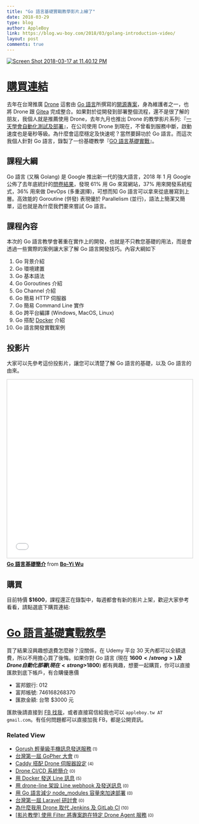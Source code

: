 ```yaml
---
title: "Go 語言基礎實戰教學影片上線了"
date: 2018-03-29
type: blog
author: AppleBoy
link: https://blog.wu-boy.com/2018/03/golang-introduction-video/
layout: post
comments: true
---
```


<a href="https://www.flickr.com/photos/appleboy/39050902230/in/dateposted-public/" title="Screen Shot 2018-03-17 at 11.40.12 PM"><img src="https://i2.wp.com/farm1.staticflickr.com/805/39050902230_b1d91bc120_z.jpg?w=840&#038;ssl=1" alt="Screen Shot 2018-03-17 at 11.40.12 PM" data-recalc-dims="1" /></a>

<h1><a href="https://www.udemy.com/golang-fight/?couponCode=GOLANG-INTRO">購買連結</a></h1>

去年在台灣推廣 <a href="https://drone.io/">Drone</a> 這套由 <a href="https://golang.org">Go 語言</a>所撰寫的<a href="https://github.com/drone/drone">開源專案</a>，身為維護者之一，也將 Drone 跟 <a href="https://github.com/go-gitea/gitea">Gitea</a> 完成整合。如果對於從開發到部署整個流程，還不是很了解的朋友，我個人就是推薦使用 Drone，去年九月也推出 Drone 的教學影片系列:『<a href="https://www.udemy.com/devops-oneday/?couponCode=DRONE-DEVOPS">一天學會自動化測試及部署</a>』，在公司使用 Drone 到現在，不曾看到服務中斷，啟動速度也是毫秒等級。為什麼會這麼穩定及快速呢？當然要歸功於 Go 語言。而這次我個人針對 Go 語言，錄製了一份基礎教學『<a href="https://www.udemy.com/golang-fight/?couponCode=GOLANG-INTRO">GO 語言基礎實戰</a>』。

<span id="more-6992"></span>

<h2>課程大綱</h2>

Go 語言 (又稱 Golang) 是 Google 推出新一代的強大語言，2018 年 1 月 Google 公佈了去年底統計的<a href="https://blog.golang.org/survey2017-results">問卷結果</a>，發現 61% 用 Go 來寫網站，37% 用來開發系統程式，36% 用來做 DevOps (多重選擇)，可想而知 Go 語言可以拿來從底層寫到上層。高效能的 Goroutine (併發) 表現優於 Parallelism (並行)，語法上簡潔又簡單，這也就是為什麼我們要來嘗試 Go 語言。

<h2>課程內容</h2>

本次的 Go 語言教學會著重在實作上的開發，也就是不只教您基礎的用法，而是會透過一些實際的案例讓大家了解 Go 語言開發技巧。內容大綱如下

<ol>
<li>Go 背景介紹</li>
<li>Go 環境建置</li>
<li>Go 基本語法</li>
<li>Go Goroutines 介紹</li>
<li>Go Channel 介紹</li>
<li>Go 簡易 HTTP 伺服器</li>
<li>Go 簡易 Command Line 實作</li>
<li>Go 跨平台編譯 (Windows, MacOS, Linux)</li>
<li>Go 搭配 <a href="https://www.docker.com/">Docker</a> 介紹</li>
<li>Go 語言開發實戰案例</li>
</ol>

<h2>投影片</h2>

大家可以先參考這份投影片，讓您可以清楚了解 Go 語言的基礎，以及 Go 語言的由來。

<iframe src="//www.slideshare.net/slideshow/embed_code/key/3lLax38EDTQqW5" width="595" height="485" frameborder="0" marginwidth="0" marginheight="0" scrolling="no" style="border:1px solid #CCC; border-width:1px; margin-bottom:5px; max-width: 100%;" allowfullscreen> </iframe>

<div style="margin-bottom:5px"> <strong> <a href="//www.slideshare.net/appleboy/go-92006325" title="Go 語言基礎簡介" target="_blank">Go 語言基礎簡介</a> </strong> from <strong><a href="https://www.slideshare.net/appleboy" target="_blank">Bo-Yi Wu</a></strong> </div>

<h2>購買</h2>

目前特價 <strong>$1600</strong>，課程還正在錄製中，每週都會有新的影片上架，歡迎大家參考看看，請點選底下購買連結:

<h1><a href="https://www.udemy.com/golang-fight/?couponCode=GOLANG-INTRO">Go 語言基礎實戰教學</a></h1>

買了結果沒興趣想退費怎麼辦？沒關係，在 Udemy 平台 30 天內都可以全額退費，所以不用擔心買了後悔。如果你對 Go 語言 (現在 <strong>$1600</strong>) 及 Drone 自動化部署 (現在 <strong>$1800</strong>) 都有興趣，想要一起購買，你可以直接匯款到底下帳戶，有合購優惠價

<ul>
<li>富邦銀行: 012</li>
<li>富邦帳號: 746168268370</li>
<li>匯款金額: 台幣 $3000 元</li>
</ul>

匯款後請直接到 <a href="https://www.facebook.com/appleboy46">FB 找我</a>，或者直接寫信給我也可以 <code>appleboy.tw AT gmail.com</code>。有任何問題都可以直接加我 FB，都是公開資訊。
<div class="wp_rp_wrap  wp_rp_plain" ><div class="wp_rp_content"><h3 class="related_post_title">Related View</h3><ul class="related_post wp_rp"><li data-position="0" data-poid="in-6869" data-post-type="none" ><a href="https://blog.wu-boy.com/2017/11/gorush-a-push-notification-server-written-in-go/" class="wp_rp_title">Gorush 輕量級手機訊息發送服務</a><small class="wp_rp_comments_count"> (1)</small><br /></li><li data-position="1" data-poid="in-6758" data-post-type="none" ><a href="https://blog.wu-boy.com/2017/06/gopher-day-in-taipei/" class="wp_rp_title">台灣第一屆 GoPher 大會</a><small class="wp_rp_comments_count"> (1)</small><br /></li><li data-position="2" data-poid="in-6657" data-post-type="none" ><a href="https://blog.wu-boy.com/2017/02/caddy-setting-with-drone-ci-server/" class="wp_rp_title">Caddy 搭配 Drone 伺服器設定</a><small class="wp_rp_comments_count"> (4)</small><br /></li><li data-position="3" data-poid="in-6945" data-post-type="none" ><a href="https://blog.wu-boy.com/2018/01/introduction-to-drone-cicd/" class="wp_rp_title">Drone CI/CD 系統簡介</a><small class="wp_rp_comments_count"> (0)</small><br /></li><li data-position="4" data-poid="in-6569" data-post-type="none" ><a href="https://blog.wu-boy.com/2016/11/send-line-notification-using-docker-written-in-golang/" class="wp_rp_title">用 Docker 發送 Line 訊息</a><small class="wp_rp_comments_count"> (5)</small><br /></li><li data-position="5" data-poid="in-6617" data-post-type="none" ><a href="https://blog.wu-boy.com/2016/12/send-line-message-using-drone-line/" class="wp_rp_title">用 drone-line 架設 Line webhook 及發送訊息</a><small class="wp_rp_comments_count"> (0)</small><br /></li><li data-position="6" data-poid="in-6907" data-post-type="none" ><a href="https://blog.wu-boy.com/2017/11/downsize-node-modules-with-golang/" class="wp_rp_title">用 Go 語言減少 node_modules 容量來加速部署</a><small class="wp_rp_comments_count"> (0)</small><br /></li><li data-position="7" data-poid="in-6762" data-post-type="none" ><a href="https://blog.wu-boy.com/2017/07/laravel-conf-in-taipei/" class="wp_rp_title">台灣第一屆 Laravel 研討會</a><small class="wp_rp_comments_count"> (0)</small><br /></li><li data-position="8" data-poid="in-6804" data-post-type="none" ><a href="https://blog.wu-boy.com/2017/09/why-i-choose-drone-as-ci-cd-tool/" class="wp_rp_title">為什麼我用 Drone 取代 Jenkins 及 GitLab CI</a><small class="wp_rp_comments_count"> (10)</small><br /></li><li data-position="9" data-poid="in-7006" data-post-type="none" ><a href="https://blog.wu-boy.com/2018/04/how-to-use-filter-in-drone/" class="wp_rp_title">[影片教學] 使用 Filter 將專案跑在特定 Drone Agent 服務</a><small class="wp_rp_comments_count"> (0)</small><br /></li></ul></div></div>